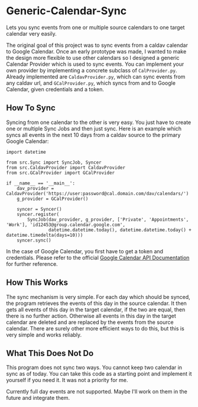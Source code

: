 # Generic-Calendar-Sync

Lets you sync events from one or multiple source calendars to one target calendar very easily.

The original goal of this project was to sync events from a caldav calendar to Google Calendar. Once an early prototype was made, I wanted to make the design more flexible to use other calendars so I designed a generic Calendar Provider which is used to sync events. You can implement your own provider by implementing a concrete subclass of `CalProvider.py`. Already implemented are `CaldavProvider.py`, which can sync events from any caldav url, and `GCalProvider.py`, which syncs from and to Google Calendar, given credentials and a token.

## How To Sync
Syncing from one calendar to the other is very easy. You just have to create one or multiple Sync Jobs and then just sync.
Here is an example which syncs all events in the next 10 days from a caldav source to the primary Google Calendar:
```python3
import datetime

from src.Sync import SyncJob, Syncer
from src.CaldavProvider import CaldavProvider
from src.GCalProvider import GCalProvider

if __name__ == '__main__':
    dav_provider = CaldavProvider('https://user:password@cal.domain.com/dav/calendars/')
    g_provider = GCalProvider()

    syncer = Syncer()
    syncer.register(
        SyncJob(dav_provider, g_provider, ['Private', 'Appointments', 'Work'], 'id12453@group.calendar.google.com',
                datetime.datetime.today(), datetime.datetime.today() + datetime.timedelta(days=10)))
    syncer.sync()
```
In the case of Google Calendar, you first have to get a token and credentials. Please refer to the official [Google Calendar API Documentation](https://developers.google.com/calendar/api/quickstart/python) for further reference.

## How This Works
The sync mechanism is very simple. For each day which should be synced, the program retrieves the events of this day in the source calendar.
It then gets all events of this day in the target calendar, if the two are equal, then there is no further action.
Otherwise all events in this day in the target calendar are deleted and are replaced by the events from the source calendar.
There are surely other more efficient ways to do this, but this is very simple and works reliably.

## What This Does Not Do
This program does not sync two ways. You cannot keep two calendar in sync as of today. You can take this code as a starting point and implement it yourself if you need it. It was not a priority for me.

Currently full day events are not supported. Maybe I'll work on them in the future and integrate them.
